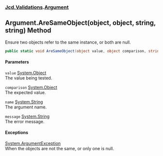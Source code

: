 ### [Jcd.Validations](Jcd_Validations.md 'Jcd.Validations').[Argument](Jcd_Validations_Argument.md 'Jcd.Validations.Argument')
## Argument.AreSameObject(object, object, string, string) Method
Ensure two objects refer to the same instance, or both are null.  
```csharp
public static void AreSameObject(object value, object comparison, string name=null, string message=null);
```
#### Parameters
<a name='Jcd_Validations_Argument_AreSameObject(object_object_string_string)_value'></a>
`value` [System.Object](https://docs.microsoft.com/en-us/dotnet/api/System.Object 'System.Object')  
The value being tested.
  
<a name='Jcd_Validations_Argument_AreSameObject(object_object_string_string)_comparison'></a>
`comparison` [System.Object](https://docs.microsoft.com/en-us/dotnet/api/System.Object 'System.Object')  
The expected value.
  
<a name='Jcd_Validations_Argument_AreSameObject(object_object_string_string)_name'></a>
`name` [System.String](https://docs.microsoft.com/en-us/dotnet/api/System.String 'System.String')  
The argument name.
  
<a name='Jcd_Validations_Argument_AreSameObject(object_object_string_string)_message'></a>
`message` [System.String](https://docs.microsoft.com/en-us/dotnet/api/System.String 'System.String')  
The error message.
  
#### Exceptions
[System.ArgumentException](https://docs.microsoft.com/en-us/dotnet/api/System.ArgumentException 'System.ArgumentException')  
When the objects are not the same, or only one is null.  
